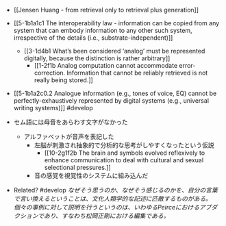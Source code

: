 - [[Jensen Huang - from retrieval only to retrieval plus generation]]

- [[5-1b1a1c1 The interoperability law - information can be copied from any system that can embody information to any other such system, irrespective of the details (i.e., substrate-independent)]]
	- [[3-1d4b1 What’s been considered ‘analog’ must be represented digitally, because the distinction is rather arbitrary]]
		- [[1-2f1b Analog computation cannot accommodate error-correction. Information that cannot be reliably retrieved is not really being stored.]]

- [[5-1b1a2c0.2 Analogue information (e.g., tones of voice, EQ) cannot be perfectly-exhaustively represented by digital systems (e.g., universal writing systems)]] #develop

- セム語には母音をあらわす文字がなかった
	- アルファベットが音声を表記した
		- 左脳が刺激され抽象的で分析的な思考がしやすくなったという仮説
			- [[10-2g1f2b The brain and symbols evolved reflexively to enhance communication to deal with cultural and sexual selectional pressures.]]
		- 音の感覚を視覚性のシステムに組み込んだ

- Related? #develop
	*なぜそう思うのか、なぜそう感じるのかを、自分の言葉で言い換えるということは、文化人類学的な記述に匹敵するものがある。個々の事例に対して説明を行うというのは、いわゆるPeirceにおけるアブダクションであり、すなわち松岡正剛における編集である。*